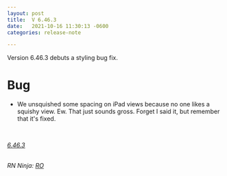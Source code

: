 ```yaml
---
layout: post
title:  V 6.46.3
date:   2021-10-16 11:30:13 -0600
categories: release-note

---
```

Version 6.46.3 debuts a styling bug fix. 

# Bug

- We unsquished some spacing on iPad views because no one likes a squishy view. Ew. That just sounds gross. Forget I said it, but remember that it's fixed. 

<br/>


*[6.46.3](https://github.com/streetparking/my-streetparking/releases/tag/v6.46.3)*
<br/>
<br/>

_RN Ninja: [RO](https://github.com/robyanna)_
 
 
 